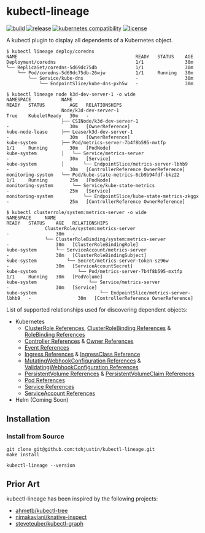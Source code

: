 # kubectl-lineage

[![build](https://github.com/tohjustin/kubectl-lineage/actions/workflows/build.yaml/badge.svg)](https://github.com/tohjustin/kubectl-lineage/actions/workflows/build.yaml)
[![release](https://aegisbadges.appspot.com/static?subject=release&status=v0.1.0&color=318FE0)](https://github.com/tohjustin/kubectl-lineage/releases)
[![kubernetes compatibility](https://aegisbadges.appspot.com/static?subject=k8s%20compatibility&status=v1.19%2B&color=318FE0)](https://endoflife.date/kubernetes)
[![license](https://aegisbadges.appspot.com/static?subject=license&status=Apache-2.0&color=318FE0)](./LICENSE.md)

A kubectl plugin to display all dependents of a Kubernetes object.

```shell
$ kubectl lineage deploy/coredns
NAME                                           READY   STATUS    AGE
Deployment/coredns                             1/1               30m
└── ReplicaSet/coredns-5d69dc75db              1/1               30m
    └── Pod/coredns-5d69dc75db-26wjw           1/1     Running   30m
        └── Service/kube-dns                   -                 30m
            └── EndpointSlice/kube-dns-pxh5w   -                 30m

$ kubectl lineage node k3d-dev-server-1 -o wide
NAMESPACE           NAME                                                 READY   STATUS         AGE   RELATIONSHIPS
                    Node/k3d-dev-server-1                                True    KubeletReady   30m   -
                    ├── CSINode/k3d-dev-server-1                         -                      30m   [OwnerReference]
kube-node-lease     ├── Lease/k3d-dev-server-1                           -                      30m   [OwnerReference]
kube-system         ├── Pod/metrics-server-7b4f8b595-mxtfp               1/1     Running        30m   [PodNode]
kube-system         │   └── Service/metrics-server                       -                      30m   [Service]
kube-system         │       └── EndpointSlice/metrics-server-lbhb9       -                      30m   [ControllerReference OwnerReference]
monitoring-system   └── Pod/kube-state-metrics-6cb9b94fdf-bkz22          1/1     Running        25m   [PodNode]
monitoring-system       └── Service/kube-state-metrics                   -                      25m   [Service]
monitoring-system           └── EndpointSlice/kube-state-metrics-zkggx   -                      25m   [ControllerReference OwnerReference]

$ kubectl clusterrole/system:metrics-server -o wide
NAMESPACE     NAME                                                         READY   STATUS    AGE   RELATIONSHIPS
              ClusterRole/system:metrics-server                            -                 30m   -
              └── ClusterRoleBinding/system:metrics-server                 -                 30m   [ClusterRoleBindingRole]
kube-system       └── ServiceAccount/metrics-server                        -                 30m   [ClusterRoleBindingSubject]
kube-system           └── Secret/metrics-server-token-sz96w                -                 30m   [ServiceAccountSecret]
kube-system               └── Pod/metrics-server-7b4f8b595-mxtfp           1/1     Running   30m   [PodVolume]
kube-system                   └── Service/metrics-server                   -                 30m   [Service]
kube-system                       └── EndpointSlice/metrics-server-lbhb9   -                 30m   [ControllerReference OwnerReference]
```

List of supported relationships used for discovering dependent objects:

- Kubernetes
  - [ClusterRole References](https://kubernetes.io/docs/reference/kubernetes-api/authorization-resources/cluster-role-v1/), [ClusterRoleBinding References](https://kubernetes.io/docs/reference/kubernetes-api/authorization-resources/cluster-role-binding-v1/) & [RoleBinding References](https://kubernetes.io/docs/reference/kubernetes-api/authorization-resources/role-binding-v1/)
  - [Controller References](https://github.com/kubernetes/community/blob/master/contributors/design-proposals/api-machinery/controller-ref.md) & [Owner References](https://kubernetes.io/docs/concepts/overview/working-with-objects/owners-dependents/)
  - [Event References](https://kubernetes.io/docs/reference/kubernetes-api/cluster-resources/event-v1/)
  - [Ingress References](https://kubernetes.io/docs/reference/kubernetes-api/service-resources/ingress-v1/) & [IngressClass Reference](https://kubernetes.io/docs/reference/kubernetes-api/service-resources/ingress-class-v1/)
  - [MutatingWebhookConfiguration References](https://kubernetes.io/docs/reference/kubernetes-api/extend-resources/mutating-webhook-configuration-v1/) & [ValidatingWebhookConfiguration References](https://kubernetes.io/docs/reference/kubernetes-api/extend-resources/validating-webhook-configuration-v1/)
  - [PersistentVolume References](https://kubernetes.io/docs/reference/kubernetes-api/config-and-storage-resources/persistent-volume-v1/) & [PersistentVolumeClaim References](https://kubernetes.io/docs/reference/kubernetes-api/config-and-storage-resources/persistent-volume-claim-v1/)
  - [Pod References](https://kubernetes.io/docs/reference/kubernetes-api/workload-resources/pod-v1/)
  - [Service References](https://kubernetes.io/docs/reference/kubernetes-api/service-resources/service-v1/)
  - [ServiceAccount References](https://kubernetes.io/docs/reference/kubernetes-api/authentication-resources/service-account-v1/)
- Helm (Coming Soon)

## Installation

### Install from Source

```shell
git clone git@github.com:tohjustin/kubectl-lineage.git
make install

kubectl-lineage --version
```

## Prior Art

kubectl-lineage has been inspired by the following projects:

- [ahmetb/kubectl-tree](https://github.com/ahmetb/kubectl-tree)
- [nimakaviani/knative-inspect](https://github.com/nimakaviani/knative-inspect/)
- [steveteuber/kubectl-graph](https://github.com/steveteuber/kubectl-graph)
